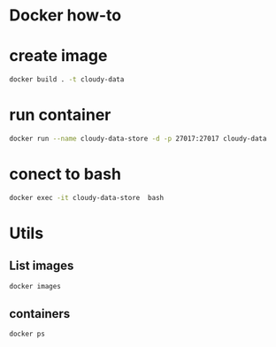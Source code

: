 # Docker how-to

# create image
```bash
docker build . -t cloudy-data
```

# run container
```bash
docker run --name cloudy-data-store -d -p 27017:27017 cloudy-data
```

# conect to bash
```bash
docker exec -it cloudy-data-store  bash
```

# Utils
## List images
```bash
docker images
```

## containers
```bash
docker ps
```
